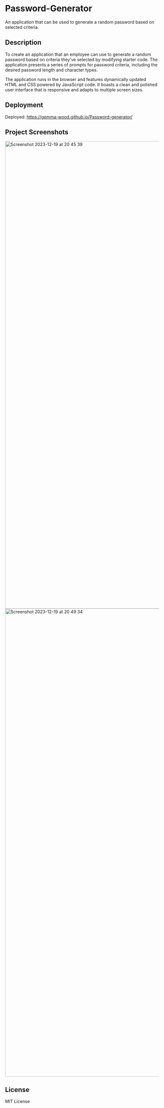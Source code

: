 # Password-Generator

An application that can be used to generate a random password based on selected criteria.

## Description

To create an application that an employee can use to generate a random password based on criteria they’ve selected by modifying starter code. The application presents a series of prompts for password criteria, including the desired password length and character types.

The application runs in the browser and features dynamically updated HTML and CSS powered by JavaScript code. It boasts a clean and polished user interface that is responsive and adapts to multiple screen sizes.

## Deployment

Deployed: https://gemma-wood.github.io/Password-generator/

## Project Screenshots

<img width="1532" alt="Screenshot 2023-12-19 at 20 45 39" src="https://github.com/Gemma-Wood/Password-Generator/assets/150028191/b9d1343d-5af3-4de2-8946-e69ca936ae03">

<img width="1535" alt="Screenshot 2023-12-19 at 20 49 34" src="https://github.com/Gemma-Wood/Password-Generator/assets/150028191/058c3f9c-f21d-4f89-9567-e3ada48297de">

## License

MIT License
